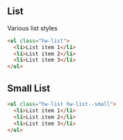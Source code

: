 ## List

Various list styles

```html
<ul class="hw-list">
  <li>List item 1</li>
  <li>List item 2</li>
  <li>List item 3</li>
</ul>
```

## Small List

```html
<ul class="hw-list hw-list--small">
  <li>List item 1</li>
  <li>List item 2</li>
  <li>List item 3</li>
</ul>
```
